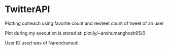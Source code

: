 # TwitterAPI
Plotting outreach using favorite count and rewteet count of tweet of an user

Plot during my execution is stored at: plot.ly/~anshumanghosh95/0

User ID used was of Narendramodi.

